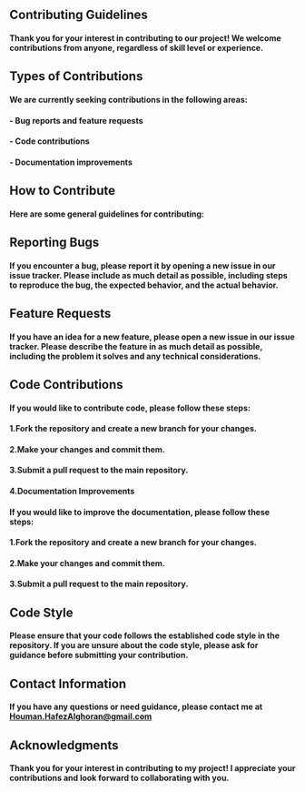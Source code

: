 ## **Contributing Guidelines**


#### Thank you for your interest in contributing to our project! We welcome contributions from anyone, regardless of skill level or experience.


## **Types of Contributions**

#### We are currently seeking contributions in the following areas:


#### - Bug reports and feature requests
#### - Code contributions
#### - Documentation improvements


## **How to Contribute**

#### Here are some general guidelines for contributing:

## **Reporting Bugs**

#### If you encounter a bug, please report it by opening a new issue in our issue tracker. Please include as much detail as possible, including steps to reproduce the bug, the expected behavior, and the actual behavior.

## **Feature Requests**

#### If you have an idea for a new feature, please open a new issue in our issue tracker. Please describe the feature in as much detail as possible, including the problem it solves and any technical considerations.

## **Code Contributions**

#### If you would like to contribute code, please follow these steps:

#### 1.Fork the repository and create a new branch for your changes.
#### 2.Make your changes and commit them.
#### 3.Submit a pull request to the main repository.
#### 4.Documentation Improvements

#### If you would like to improve the documentation, please follow these steps:

#### 1.Fork the repository and create a new branch for your changes.
#### 2.Make your changes and commit them.
#### 3.Submit a pull request to the main repository.

## **Code Style**

#### Please ensure that your code follows the established code style in the repository. If you are unsure about the code style, please ask for guidance before submitting your contribution.

## **Contact Information**

#### If you have any questions or need guidance, please contact me at Houman.HafezAlghoran@gmail.com

## **Acknowledgments**

#### Thank you for your interest in contributing to my project! I appreciate your contributions and look forward to collaborating with you.
